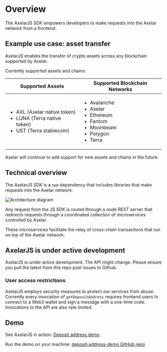 # Overview

The AxelarJS SDK empowers developers to make requests into the Axelar network from a frontend.

## Example use case: asset transfer

AxelarJS enables the transfer of crypto assets across any blockchain supported by Axelar.

Currently supported assets and chains:

| Supported Assets                                                                                             | Supported Blockchain Networks                                                                                             |
| ------------------------------------------------------------------------------------------------------------ | ------------------------------------------------------------------------------------------------------------------------- |
| <ul><li>AXL (Axelar native token)</li><li>LUNA (Terra native token)</li><li>UST (Terra stablecoin)</li></ul> | <ul><li>Avalanche</li><li>Axelar</li><li>Ethereum</li><li>Fantom</li><li>Moonbeam</li><li>Polygon</li><li>Terra</li></ul> |

Axelar will continue to add support for new assets and chains in the future.

## Technical overview

The AxelarJS SDK is a `npm` dependency that includes libraries that make requests into the Axelar network.

![Architecture diagram](/img/sdk-diagram.png)

Any request from the JS SDK is routed through a node REST server that redirects requests through a coordinated collection of microservices controlled by Axelar.

These microservices facilitate the relay of cross-chain transactions that run on top of the Axelar network.

## AxelarJS is under active development

AxelarJS is under active development. The API might change. Please ensure you pull the latest from this repo post issues to Github.

### User access restrictions

AxelarJS employs security measures to protect our services from abuse. Currently every invocation of `getDepositAddress` requires frontend users to connect to a Web3 wallet and sign a message with a one-time code. Invocations to the API are also rate limited.

## Demo

See AxelarJS in action: [Deposit address demo](sdk/deposit-address-demo)

Run the demo on your machine: [deposit-address-demo GitHub repo](https://github.com/axelarnetwork/deposit-address-demo)
